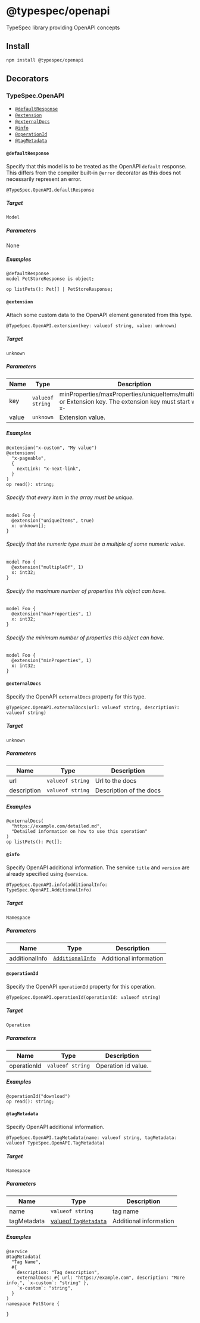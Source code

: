 # @typespec/openapi

TypeSpec library providing OpenAPI concepts

## Install

```bash
npm install @typespec/openapi
```

## Decorators

### TypeSpec.OpenAPI

- [`@defaultResponse`](#@defaultresponse)
- [`@extension`](#@extension)
- [`@externalDocs`](#@externaldocs)
- [`@info`](#@info)
- [`@operationId`](#@operationid)
- [`@tagMetadata`](#@tagmetadata)

#### `@defaultResponse`

Specify that this model is to be treated as the OpenAPI `default` response.
This differs from the compiler built-in `@error` decorator as this does not necessarily represent an error.

```typespec
@TypeSpec.OpenAPI.defaultResponse
```

##### Target

`Model`

##### Parameters

None

##### Examples

```typespec
@defaultResponse
model PetStoreResponse is object;

op listPets(): Pet[] | PetStoreResponse;
```

#### `@extension`

Attach some custom data to the OpenAPI element generated from this type.

```typespec
@TypeSpec.OpenAPI.extension(key: valueof string, value: unknown)
```

##### Target

`unknown`

##### Parameters

| Name  | Type             | Description                                                                                                 |
| ----- | ---------------- | ----------------------------------------------------------------------------------------------------------- |
| key   | `valueof string` | minProperties/maxProperties/uniqueItems/multipleOf or Extension key. The extension key must start with `x-` |
| value | `unknown`        | Extension value.                                                                                            |

##### Examples

```typespec
@extension("x-custom", "My value")
@extension(
  "x-pageable",
  {
    nextLink: "x-next-link",
  }
)
op read(): string;
```

###### Specify that every item in the array must be unique.

```typespec
model Foo {
  @extension("uniqueItems", true)
  x: unknown[];
}
```

###### Specify that the numeric type must be a multiple of some numeric value.

```typespec
model Foo {
  @extension("multipleOf", 1)
  x: int32;
}
```

###### Specify the maximum number of properties this object can have.

```typespec
model Foo {
  @extension("maxProperties", 1)
  x: int32;
}
```

###### Specify the minimum number of properties this object can have.

```typespec
model Foo {
  @extension("minProperties", 1)
  x: int32;
}
```

#### `@externalDocs`

Specify the OpenAPI `externalDocs` property for this type.

```typespec
@TypeSpec.OpenAPI.externalDocs(url: valueof string, description?: valueof string)
```

##### Target

`unknown`

##### Parameters

| Name        | Type             | Description             |
| ----------- | ---------------- | ----------------------- |
| url         | `valueof string` | Url to the docs         |
| description | `valueof string` | Description of the docs |

##### Examples

```typespec
@externalDocs(
  "https://example.com/detailed.md",
  "Detailed information on how to use this operation"
)
op listPets(): Pet[];
```

#### `@info`

Specify OpenAPI additional information.
The service `title` and `version` are already specified using `@service`.

```typespec
@TypeSpec.OpenAPI.info(additionalInfo: TypeSpec.OpenAPI.AdditionalInfo)
```

##### Target

`Namespace`

##### Parameters

| Name           | Type                                | Description            |
| -------------- | ----------------------------------- | ---------------------- |
| additionalInfo | [`AdditionalInfo`](#additionalinfo) | Additional information |

#### `@operationId`

Specify the OpenAPI `operationId` property for this operation.

```typespec
@TypeSpec.OpenAPI.operationId(operationId: valueof string)
```

##### Target

`Operation`

##### Parameters

| Name        | Type             | Description         |
| ----------- | ---------------- | ------------------- |
| operationId | `valueof string` | Operation id value. |

##### Examples

```typespec
@operationId("download")
op read(): string;
```

#### `@tagMetadata`

Specify OpenAPI additional information.

```typespec
@TypeSpec.OpenAPI.tagMetadata(name: valueof string, tagMetadata: valueof TypeSpec.OpenAPI.TagMetadata)
```

##### Target

`Namespace`

##### Parameters

| Name        | Type                                  | Description            |
| ----------- | ------------------------------------- | ---------------------- |
| name        | `valueof string`                      | tag name               |
| tagMetadata | [valueof `TagMetadata`](#tagmetadata) | Additional information |

##### Examples

```typespec
@service
@tagMetadata(
  "Tag Name",
  #{
    description: "Tag description",
    externalDocs: #{ url: "https://example.com", description: "More info.", `x-custom`: "string" },
    `x-custom`: "string",
  }
)
namespace PetStore {

}
```

